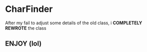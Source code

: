 # CharFinder
After my fail to adjust some details of the old class, i <b>COMPLETELY REWROTE</b> the class

## ENJOY (lol) 